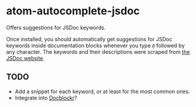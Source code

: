
# atom-autocomplete-jsdoc

Offers suggestions for JSDoc keywords.

Once installed, you should automatically get suggestions for JSDoc keywords inside documentation blocks whenever you type `@` followed by any character. The keywords and their descriptions were scraped from [the JSDoc website](http://usejsdoc.org).

## TODO

* Add a snippet for each keyword, or at least for the most common ones.
* Integrate into [Docblockr](https://atom.io/packages/docblockr)?
